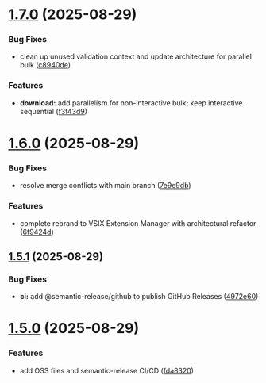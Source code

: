 # [1.7.0](https://github.com/gabros20/vsix-extension-manager/compare/v1.6.0...v1.7.0) (2025-08-29)

### Bug Fixes

- clean up unused validation context and update architecture for parallel bulk ([c8940de](https://github.com/gabros20/vsix-extension-manager/commit/c8940de5ce262a127d9bf144cba62893e60a9198))

### Features

- **download:** add parallelism for non-interactive bulk; keep interactive sequential ([f3f43d9](https://github.com/gabros20/vsix-extension-manager/commit/f3f43d99acaf6b1cffecfb50af2076d41c9f4873))

# [1.6.0](https://github.com/gabros20/vsix-extension-manager/compare/v1.5.1...v1.6.0) (2025-08-29)

### Bug Fixes

- resolve merge conflicts with main branch ([7e9e9db](https://github.com/gabros20/vsix-extension-manager/commit/7e9e9dbdf2365d080d9e38edba4991cf052ff870))

### Features

- complete rebrand to VSIX Extension Manager with architectural refactor ([6f9424d](https://github.com/gabros20/vsix-extension-manager/commit/6f9424d258161889c31d423034c33b61df162825))

## [1.5.1](https://github.com/gabros20/vsix-downloader/compare/v1.5.0...v1.5.1) (2025-08-29)

### Bug Fixes

- **ci:** add @semantic-release/github to publish GitHub Releases ([4972e60](https://github.com/gabros20/vsix-downloader/commit/4972e60c7e0586534125ec833fbf5f04e5f4158f))

# [1.5.0](https://github.com/gabros20/vsix-downloader/compare/v1.4.1...v1.5.0) (2025-08-29)

### Features

- add OSS files and semantic-release CI/CD ([fda8320](https://github.com/gabros20/vsix-downloader/commit/fda8320c1d8335b85868e9a8eb2ea2ca0c4447ec))
